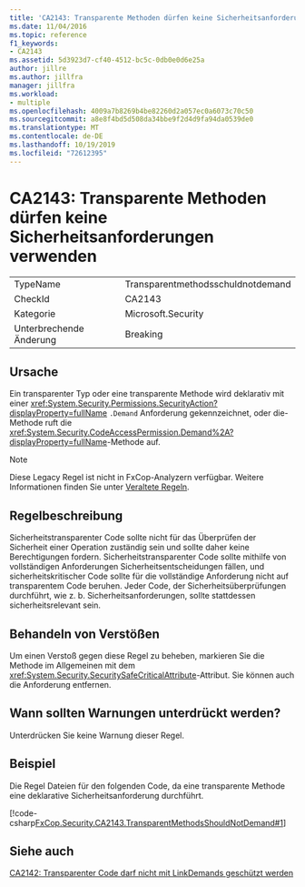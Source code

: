 ```yaml
---
title: 'CA2143: Transparente Methoden dürfen keine Sicherheitsanforderungen verwenden'
ms.date: 11/04/2016
ms.topic: reference
f1_keywords:
- CA2143
ms.assetid: 5d3923d7-cf40-4512-bc5c-0db0e0d6e25a
author: jillre
ms.author: jillfra
manager: jillfra
ms.workload:
- multiple
ms.openlocfilehash: 4009a7b8269b4be82260d2a057ec0a6073c70c50
ms.sourcegitcommit: a8e8f4bd5d508da34bbe9f2d4d9fa94da0539de0
ms.translationtype: MT
ms.contentlocale: de-DE
ms.lasthandoff: 10/19/2019
ms.locfileid: "72612395"
---
```

# <a name="ca2143-transparent-methods-should-not-use-security-demands"></a>CA2143: Transparente Methoden dürfen keine Sicherheitsanforderungen verwenden

|||
|-|-|
|TypeName|Transparentmethodsschuldnotdemand|
|CheckId|CA2143|
|Kategorie|Microsoft.Security|
|Unterbrechende Änderung|Breaking|

## <a name="cause"></a>Ursache
Ein transparenter Typ oder eine transparente Methode wird deklarativ mit einer <xref:System.Security.Permissions.SecurityAction?displayProperty=fullName> `.Demand` Anforderung gekennzeichnet, oder die-Methode ruft die <xref:System.Security.CodeAccessPermission.Demand%2A?displayProperty=fullName>-Methode auf.

> [!NOTE]
> Diese Legacy Regel ist nicht in FxCop-Analyzern verfügbar. Weitere Informationen finden Sie unter [Veraltete Regeln](fxcop-rule-port-status.md#deprecated-rules).

## <a name="rule-description"></a>Regelbeschreibung
Sicherheitstransparenter Code sollte nicht für das Überprüfen der Sicherheit einer Operation zuständig sein und sollte daher keine Berechtigungen fordern. Sicherheitstransparenter Code sollte mithilfe von vollständigen Anforderungen Sicherheitsentscheidungen fällen, und sicherheitskritischer Code sollte für die vollständige Anforderung nicht auf transparentem Code beruhen. Jeder Code, der Sicherheitsüberprüfungen durchführt, wie z. b. Sicherheitsanforderungen, sollte stattdessen sicherheitsrelevant sein.

## <a name="how-to-fix-violations"></a>Behandeln von Verstößen
Um einen Verstoß gegen diese Regel zu beheben, markieren Sie die Methode im Allgemeinen mit dem <xref:System.Security.SecuritySafeCriticalAttribute>-Attribut. Sie können auch die Anforderung entfernen.

## <a name="when-to-suppress-warnings"></a>Wann sollten Warnungen unterdrückt werden?
Unterdrücken Sie keine Warnung dieser Regel.

## <a name="example"></a>Beispiel
Die Regel Dateien für den folgenden Code, da eine transparente Methode eine deklarative Sicherheitsanforderung durchführt.

[!code-csharp[FxCop.Security.CA2143.TransparentMethodsShouldNotDemand#1](../code-quality/codesnippet/CSharp/ca2143-transparent-methods-should-not-use-security-demands_1.cs)]

## <a name="see-also"></a>Siehe auch
[CA2142: Transparenter Code darf nicht mit LinkDemands geschützt werden](../code-quality/ca2142.md)
